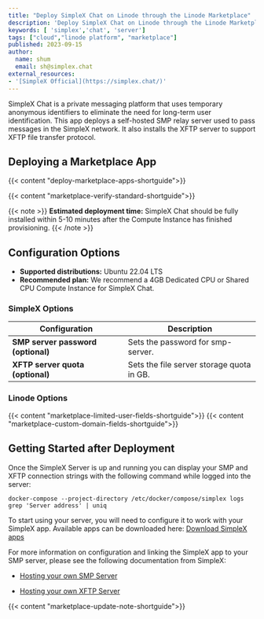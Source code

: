 ```yaml
---
title: "Deploy SimpleX Chat on Linode through the Linode Marketplace"
description: 'Deploy SimpleX Chat on Linode through the Linode Marketplace.'
keywords: [ 'simplex','chat', 'server']
tags: ["cloud","linode platform", "marketplace"]
published: 2023-09-15
author:
  name: shum
  email: sh@simplex.chat
external_resources:
- '[SimpleX Official](https://simplex.chat/)'
---
```


SimpleX Chat is a private messaging platform that uses temporary anonymous identifiers to eliminate the need for long-term user identification. This app deploys a self-hosted SMP relay server used to pass messages in the SimpleX network. It also installs the XFTP server to support XFTP file transfer protocol.

## Deploying a Marketplace App

{{< content "deploy-marketplace-apps-shortguide">}}

{{< content "marketplace-verify-standard-shortguide">}}

{{< note >}}
**Estimated deployment time:** SimpleX Chat should be fully installed within 5-10 minutes after the Compute Instance has finished provisioning.
{{< /note >}}

## Configuration Options

- **Supported distributions:** Ubuntu 22.04 LTS
- **Recommended plan:** We recommend a 4GB Dedicated CPU or Shared CPU Compute Instance for SimpleX Chat.

### SimpleX Options

| **Configuration** | **Description** |
|-------------------|-----------------|
| **SMP server password (optional)** | Sets the password for smp-server. |
| **XFTP server quota (optional)** | Sets the file server storage quota in GB. |

### Linode Options

{{< content "marketplace-limited-user-fields-shortguide">}}
{{< content "marketplace-custom-domain-fields-shortguide">}}

## Getting Started after Deployment

Once the SimpleX Server is up and running you can display your SMP and XFTP connection strings with the following command while logged into the server:

```command
docker-compose --project-directory /etc/docker/compose/simplex logs grep 'Server address' | uniq
```

To start using your server, you will need to configure it to work with your SimpleX app. Available apps can be downloaded here: [Download SimpleX apps](https://simplex.chat/downloads/)

For more information on configuration and linking the SimpleX app to your SMP server, please see the following documentation from SimpleX:

- [Hosting your own SMP Server](https://simplex.chat/docs/server.html)

- [Hosting your own XFTP Server](https://simplex.chat/docs/xftp-server.html)

{{< content "marketplace-update-note-shortguide">}}